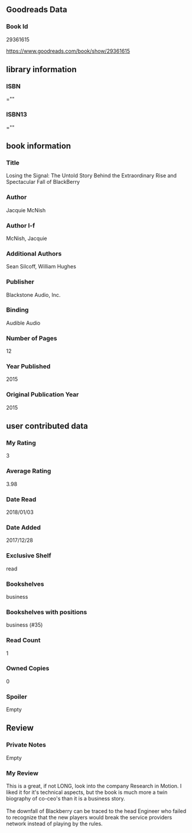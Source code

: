 <!-- This template shows how to bulk convert all columns of data into one markdown file -->
<!-- caveat: substitution key matches column headers from default export. You will get a KeyError if there's a mismatch -->

## Goodreads Data

### Book Id 

29361615

https://www.goodreads.com/book/show/29361615

## library information

### ISBN 
=""

### ISBN13 
=""

## book information

### Title
Losing the Signal: The Untold Story Behind the Extraordinary Rise and Spectacular Fall of BlackBerry

### Author 
Jacquie McNish

### Author l-f 
McNish, Jacquie

### Additional Authors
Sean Silcoff, William Hughes

### Publisher 
Blackstone Audio, Inc.

### Binding
Audible Audio

### Number of Pages
12

### Year Published
2015

### Original Publication Year 
2015

## user contributed data

### My Rating
3

### Average Rating
3.98

### Date Read
2018/01/03

### Date Added
2017/12/28

### Exclusive Shelf
read

### Bookshelves
business

### Bookshelves with positions
business (#35)

### Read Count
1

### Owned Copies
0

### Spoiler 
Empty

## Review

### Private Notes
Empty

### My Review
This is a great, if not LONG, look into the company Research in Motion. I liked it for it's technical aspects, but the book is much more a twin biography of co-ceo's than it is a business story.<br/><br/>The downfall of Blackberry can be traced to the head Engineer who failed to recognize that the new players would break the service providers network instead of playing by the rules.